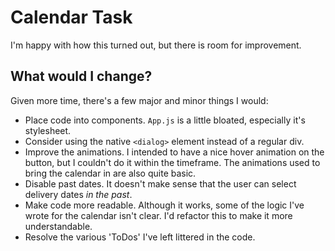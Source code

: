 # Calendar Task

I'm happy with how this turned out, but there is room for improvement. 

## What would I change?

Given more time, there's a few major and minor things I would:

- Place code into components. `App.js` is a little bloated, especially it's stylesheet.
- Consider using the native `<dialog>` element instead of a regular div. 
- Improve the animations. I intended to have a nice hover animation on the button, but I couldn't do it within the timeframe. The animations used to bring the calendar in are also quite basic. 
- Disable past dates. It doesn't make sense that the user can select delivery dates _in the past_. 
- Make code more readable. Although it works, some of the logic I've wrote for the calendar isn't clear. I'd refactor this to make it more understandable.
- Resolve the various 'ToDos' I've left littered in the code. 
